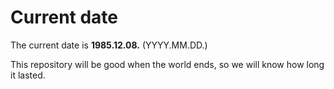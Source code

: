 # Current date

The current date is **1985.12.08.** (YYYY.MM.DD.)

This repository will be good when the world ends, so we will know how long it lasted.